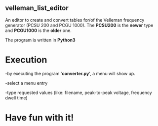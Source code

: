 ## velleman_list_editor
An editor to create and convert tables for/of the Velleman frequency generator (PCSU 200 and PCGU 1000).
The __PCSU200__ is the __newer__ type and __PCGU1000__ is the __older__ one.

The program is written in __Python3__

# Execution
 -by executing the program '__converter.py__', a menu will show up.
 
 -select a menu entry
 
 -type requested values (like: filename, peak-to-peak voltage, frequency dwell time)

# Have fun with it!
